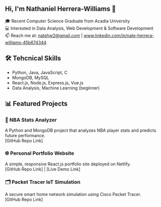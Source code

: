 ## Hi, I'm Nathaniel Herrera-Williams 👋

🎓 Recent Computer Science Graduate from Acadia University  
💻 Interested in Data Analysis, Web Development & Software Development  
📫 Reach me at: natehw2@gmail.com | www.linkedin.com/in/nate-herrera-williams-45b674344

## 🛠️ Tehcnical Skills
- Python, Java, JavaScript, C
- MongoDB, MySQL
- React.js, Node.js, Express.js, Vue.js
- Data Analysis, Machine Learning (beginner)

## 📊 Featured Projects

### 🏀 NBA Stats Analyzer  
A Python and MongoDB project that analyzes NBA player stats and predicts future performance.  
[GitHub Repo Link]

### 🌐 Personal Portfolio Website  
A simple, responsive React.js portfolio site deployed on Netlify.  
[GitHub Repo Link] | [Live Demo Link]

### 🗂️ Packet Tracer IoT Simulation  
A secure smart home network simulation using Cisco Packet Tracer.  
[GitHub Repo Link]

